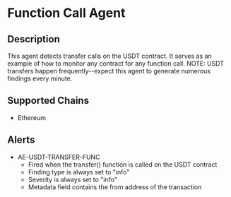 # Function Call Agent

## Description

This agent detects transfer calls on the USDT contract. It serves as an example of how to monitor any contract for any function call.
NOTE:  USDT transfers happen frequently--expect this agent to generate numerous findings every minute.

## Supported Chains

- Ethereum

## Alerts

- AE-USDT-TRANSFER-FUNC
  - Fired when the transfer() function is called on the USDT contract
  - Finding type is always set to "info"
  - Severity is always set to "info"
  - Metadata field contains the from address of the transaction
